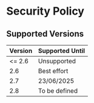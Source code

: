 # Security Policy

## Supported Versions

| Version | Supported Until |
| ------- | --------------- |
| <= 2.6  | Unsupported     |
| 2.6     | Best effort     |
| 2.7     | 23/06/2025      |
| 2.8     | To be defined   |
